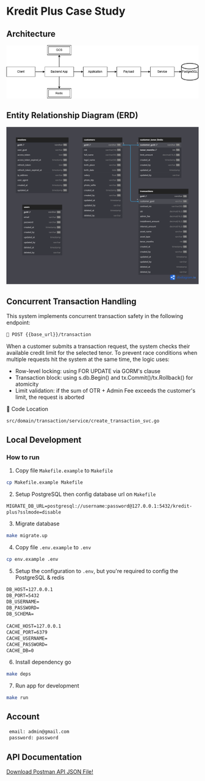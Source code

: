 # Kredit Plus Case Study

## Architecture

![Kredit Plus Architecture](Kredit%20Plus%20Architechture.drawio.png)

## Entity Relationship Diagram (ERD)

![Kredit Plus ERD](Kredit%20Plus%20ERD.png)

## Concurrent Transaction Handling

This system implements concurrent transaction safety in the following endpoint:
 ```sh
 🔗 POST {{base_url}}/transaction
 ```

When a customer submits a transaction request, the system checks their available credit limit for the selected tenor. To prevent race conditions when multiple requests hit the system at the same time, the logic uses:

- Row-level locking: using FOR UPDATE via GORM's clause
- Transaction block: using s.db.Begin() and tx.Commit()/tx.Rollback() for atomicity
- Limit validation: if the sum of OTR + Admin Fee exceeds the customer's limit, the request is aborted

📁 Code Location
 ```sh
 src/domain/transaction/service/create_transaction_svc.go
 ```

## Local Development

### How to run

1. Copy file `Makefile.example` to `Makefile`
  ```sh
  cp Makefile.example Makefile
  ```

2. Setup PostgreSQL then config database url on `Makefile` 
  ```
  MIGRATE_DB_URL=postgresql://username:password@127.0.0.1:5432/kredit-plus?sslmode=disable
  ```

3. Migrate database
  ```sh
  make migrate.up
  ```

4. Copy file `.env.example` to `.env`
  ```sh
  cp env.example .env
  ```

5. Setup the configuration to `.env`, but you're required to config the PostgreSQL & redis
  ```
  DB_HOST=127.0.0.1
  DB_PORT=5432
  DB_USERNAME=
  DB_PASSWORD=
  DB_SCHEMA=

  CACHE_HOST=127.0.0.1
  CACHE_PORT=6379
  CACHE_USERNAME=
  CACHE_PASSWORD=
  CACHE_DB=0
  ```
  
6. Install dependency go
  ```sh
  make deps
  ```

7. Run app for development
  ```sh
  make run
  ```

## Account
 ```sh
  email: admin@gmail.com
  password: password 
 ```

## API Documentation

[Download Postman API JSON File!](Kredit%20Plus.postman_collection.json)